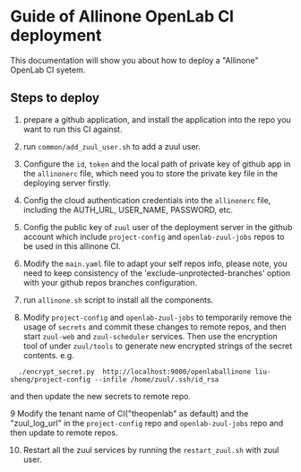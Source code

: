 # Guide of Allinone OpenLab CI deployment

This documentation will show you about how to deploy a "Allinone" OpenLab CI
syetem.

## Steps to deploy

1. prepare a github application, and install the application into the repo you
want to run this CI against.

2. run `common/add_zuul_user.sh` to add a zuul user.

3. Configure the `id`, `token` and the local path of  private key of github app
in the `allinonerc` file, which need you to store the private key file in the
deploying server firstly.

4. Config the cloud authentication credentials into the `allinonerc` file,
including the AUTH_URL, USER_NAME, PASSWORD, etc.

5. Config the public key of `zuul` user of the deployment server in the github
account which include `project-config` and `openlab-zuul-jobs` repos to be used
in this allinone CI.

6. Modify the `main.yaml` file to adapt your self repos info, please note, you
need to keep consistency of the 'exclude-unprotected-branches' option with your
github repos branches configuration.

7. run `allinone.sh` script to install all the components.

8. Modify `project-config` and `openlab-zuul-jobs` to temporarily remove the
usage of `secrets` and commit these changes to remote repos, and then start
`zuul-web` and `zuul-scheduler` services. Then use the encryption tool of under
`zuul/tools` to generate new encrypted strings of the secret contents. e.g.
```
  ./encrypt_secret.py  http://localhost:9000/openlaballinone liu-sheng/project-config --infile /home/zuul/.ssh/id_rsa
```
and then update the new secrets to remote repo.

9 Modify the tenant name of CI("theopenlab" as default) and the "zuul_log_url"
in the `project-config` repo and `openlab-zuul-jobs` repo and then update to
remote repos.

10. Restart all the zuul services by running the `restart_zuul.sh` with zuul
user.
